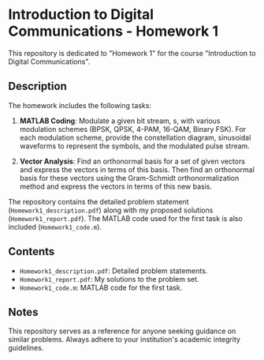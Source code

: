 # Introduction to Digital Communications - Homework 1

This repository is dedicated to "Homework 1" for the course "Introduction to Digital Communications".

## Description

The homework includes the following tasks:

1. **MATLAB Coding**: Modulate a given bit stream, s, with various modulation schemes (BPSK, QPSK, 4-PAM, 16-QAM, Binary FSK). For each modulation scheme, provide the constellation diagram, sinusoidal waveforms to represent the symbols, and the modulated pulse stream.

2. **Vector Analysis**: Find an orthonormal basis for a set of given vectors and express the vectors in terms of this basis. Then find an orthonormal basis for these vectors using the Gram-Schmidt orthonormalization method and express the vectors in terms of this new basis.

The repository contains the detailed problem statement (`Homework1_description.pdf`) along with my proposed solutions (`Homework1_report.pdf`). The MATLAB code used for the first task is also included (`Homework1_code.m`).

## Contents

- `Homework1_description.pdf`: Detailed problem statements.
- `Homework1_report.pdf`: My solutions to the problem set.
- `Homework1_code.m`: MATLAB code for the first task.
  
## Notes

This repository serves as a reference for anyone seeking guidance on similar problems. Always adhere to your institution's academic integrity guidelines.
